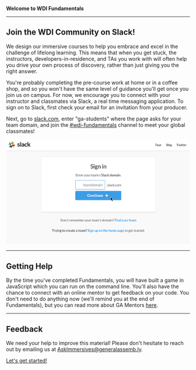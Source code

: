 **Welcome to WDI Fundamentals**

---

## Join the WDI Community on Slack!

We design our immersive courses to help you embrace and excel in the challenge of lifelong learning. This means that when you get stuck, the instructors, developers-in-residence, and TAs you work with will often help you drive your own process of discovery, rather than just giving you the right answer.

You're probably completing the pre-course work at home or in a coffee shop, and so you won't have the same level of guidance you'll get once you join us on campus. For now, we encourage you to connect with your instructor and classmates via Slack, a real time messaging application. To sign on to Slack, first check your email for an invitation from your producer.

Next, go to [slack.com](https://slack.com/signin), enter "ga-students" where the page asks for your team domain, and join the [#wdi-fundamentals](https://ga-students.slack.com/messages/wdi-fundamentals/) channel to meet your global classmates!

![Step-by-step Slack Tutorial](../assets/chapter0/slack_tutorial.gif)

---

## Getting Help

By the time you've completed Fundamentals, you will have built a game in JavaScript which you can run on the command line. You'll also have the chance to connect with an online mentor to get feedback on your code. You don't need to do anything now (we'll remind you at the end of Fundamentals), but you can read more about GA Mentors [here](../07_feedback/intro.md).

---

## Feedback

We need your help to improve this material!  Please don't hesitate to reach out by emailing us at [AskImmersives@generalassemb.ly](AskImmersives@generalassemb.ly).


[Let's get started!](../01_chapter/intro.md)
